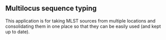 Multilocus sequence typing 
-----
This application is for taking MLST sources from multiple locations and consolidating them in one place so that they can be easily used (and kept up to date).
